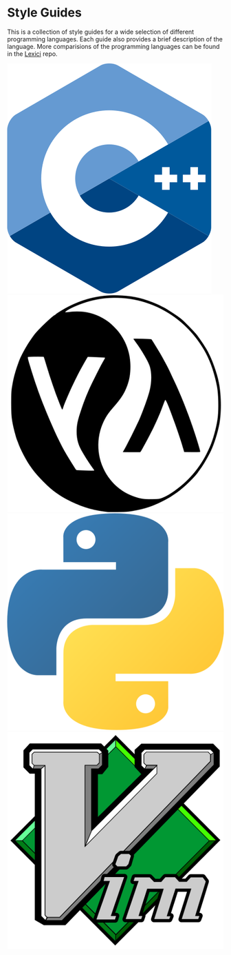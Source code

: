 # Style Guides

This is a collection of style guides for a wide selection of different
programming languages. Each guide also provides a brief description of the
language. More comparisions of the programming languages can be found in the
[Lexici](https://github.com/LuxAtrumStudio/lexici) repo.

[![C++](img/cpplogo.svg)](cpp)
[![CommonLisp](img/lisplogo.svg)](lisp)
[![Python](img/pythonlogo.svg)](python)
[![VimScript](img/vimlogo.svg)](vimscript)

